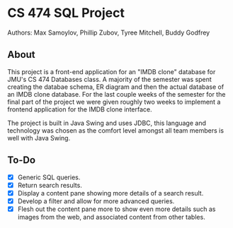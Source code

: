# CS 474 SQL Project
Authors: Max Samoylov, Phillip Zubov, Tyree Mitchell, Buddy Godfrey

## About
  This project is a front-end application for an "IMDB clone" database for JMU's CS 474 Databases class.
A majority of the semester was spent creating the databae schema, ER diagram and then the actual database of an IMDB clone database.
For the last couple weeks of the semester for the final part of the project we were given roughly two weeks to implement a frontend application for the IMDB clone interface.

  The project is built in Java Swing and uses JDBC, this language and technology was chosen as the comfort level amongst all team members is well with Java Swing.

## To-Do

- [x] Generic SQL queries.
- [x] Return search results.
- [x] Display a content pane showing more details of a search result.
- [x] Develop a filter and allow for more advanced queries.
- [x] Flesh out the content pane more to show even more details such as images from the web, and associated content from other tables.
